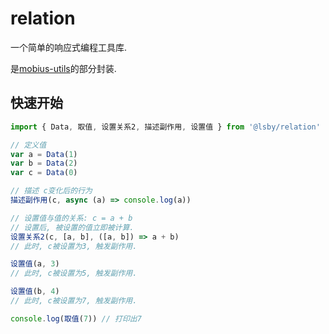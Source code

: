 # relation

一个简单的响应式编程工具库.

是[mobius-utils](https://github.com/we-mobius/mobius-utils)的部分封装.

## 快速开始

```typescript
import { Data, 取值, 设置关系2, 描述副作用, 设置值 } from '@lsby/relation'

// 定义值
var a = Data(1)
var b = Data(2)
var c = Data(0)

// 描述 c变化后的行为
描述副作用(c, async (a) => console.log(a))

// 设置值与值的关系: c = a + b
// 设置后, 被设置的值立即被计算.
设置关系2(c, [a, b], ([a, b]) => a + b)
// 此时, c被设置为3, 触发副作用.

设置值(a, 3)
// 此时, c被设置为5, 触发副作用.

设置值(b, 4)
// 此时, c被设置为7, 触发副作用.

console.log(取值(7)) // 打印出7
```
